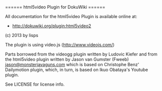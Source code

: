 ====== html5video Plugin for DokuWiki ======

All documentation for the html5video Plugin is available online at:

  * http://dokuwiki.org/plugin:html5video2

(c) 2013 by lisps

The plugin is using video.js (http://www.videojs.com/)

Parts borrowed from the videogg plugin written by Ludovic Kiefer and from the html5video plugin written by 
Jason van Gumster (Fweeb) <jason@monsterjavaguns.com> which is based on Christophe Benz' Dailymotion plugin, which, in turn,
is based on Ikuo Obataya's Youtube plugin.

See LICENSE for license info.
